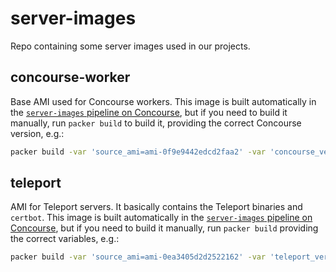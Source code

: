 # server-images

Repo containing some server images used in our projects.

## concourse-worker

Base AMI used for Concourse workers. This image is built automatically in the [`server-images` pipeline on Concourse](https://ci.skyscrape.rs/teams/skyscrapers/pipelines/server-images), but if you need to build it manually, run `packer build` to build it, providing the correct Concourse version, e.g.:

```bash
packer build -var 'source_ami=ami-0f9e9442edcd2faa2' -var 'concourse_version=7.7.1' aws.json
```

## teleport

AMI for Teleport servers. It basically contains the Teleport binaries and `certbot`. This image is built automatically in the [`server-images` pipeline on Concourse](https://ci.skyscrape.rs/teams/skyscrapers/pipelines/server-images), but if you need to build it manually, run `packer build` providing the correct variables, e.g.:

```bash
packer build -var 'source_ami=ami-0ea3405d2d2522162' -var 'teleport_version=6.2.8' packer.json
```

